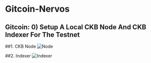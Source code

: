 # Gitcoin-Nervos

## Gitcoin: 0) Setup A Local CKB Node And CKB Indexer For The Testnet

##1. CKB Node 
![Node](https://raw.githubusercontent.com/ZazzyDictionary/Gitcoin-Nervos/main/Screenshot%20from%202021-08-08%2015-57-57.png "Title")

##2. Indexer
![Indexer](https://raw.githubusercontent.com/ZazzyDictionary/Gitcoin-Nervos/main/Screenshot%20from%202021-08-08%2015-58-28.png "Title")
